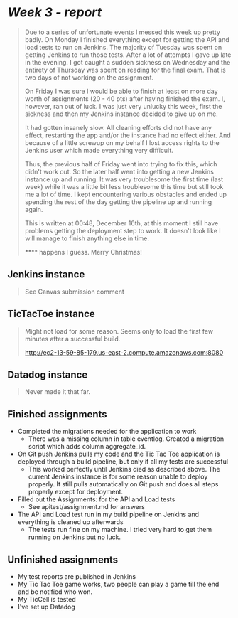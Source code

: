 # ***Week 3 - report***

> Due to a series of unfortunate events I messed this week up pretty badly. On Monday I finished everything except for getting the API and load tests to run on Jenkins. The majority of Tuesday was spent on getting Jenkins to run those tests. After a lot of attempts I gave up late in the evening. I got caught a sudden sickness on Wednesday and the entirety of Thursday was spent on reading for the final exam. That is two days of not working on the assignment.
>
> On Friday I was sure I would be able to finish at least on more day worth of assignments (20 - 40 pts) after having finished the exam. I, however, ran out of luck. I was just very unlucky this week, first the sickness and then my Jenkins instance decided to give up on me.
>
> It had gotten insanely slow. All cleaning efforts did not have any effect, restarting the app and/or the instance had no effect either. And because of a little screwup on my behalf I lost access rights to the Jenkins user which made everything very difficult.
>
> Thus, the previous half of Friday went into trying to fix this, which didn't work out. So the later half went into getting a new Jenkins instance up and running. It was very troublesome the first time (last week) while it was a little bit less troublesome this time but still took me a lot of time. I kept encountering various obstacles and ended up spending the rest of the day getting the pipeline up and running again.
>
> This is written at 00:48, December 16th, at this moment I still have problems getting the deployment step to work. It doesn't look like I will manage to finish anything else in time.
>
> \*\*\*\* happens I guess. Merry Christmas!

## Jenkins instance
> See Canvas submission comment

## TicTacToe instance
> Might not load for some reason. Seems only to load the first few minutes after a successful build.
>
> http://ec2-13-59-85-179.us-east-2.compute.amazonaws.com:8080

## Datadog instance
> Never made it that far.

## Finished assignments
* Completed the migrations needed for the application to work
  * There was a missing column in table eventlog. Created a migration script which adds column aggregate_id.
* On Git push Jenkins pulls my code and the Tic Tac Toe application is deployed through a build pipeline, but only if all my tests are successful
  * This worked perfectly until Jenkins died as described above. The current Jenkins instance is for some reason unable to deploy properly. It still pulls automatically on Git push and does all steps properly except for deployment.
* Filled out the Assignments: for the API and Load tests
  * See apitest/assignment.md for answers
* The API and Load test run in my build pipeline on Jenkins and everything is cleaned up afterwards
  * The tests run fine on my machine. I tried very hard to get them running on Jenkins but no luck.

## Unfinished assignments
* My test reports are published in Jenkins
* My Tic Tac Toe game works, two people can play a game till the end and be notified who won.
* My TicCell is tested
* I've set up Datadog
